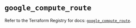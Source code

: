 # `google_compute_route`

Refer to the Terraform Registry for docs: [`google_compute_route`](https://registry.terraform.io/providers/hashicorp/google-beta/5.24.0/docs/resources/google_compute_route).
